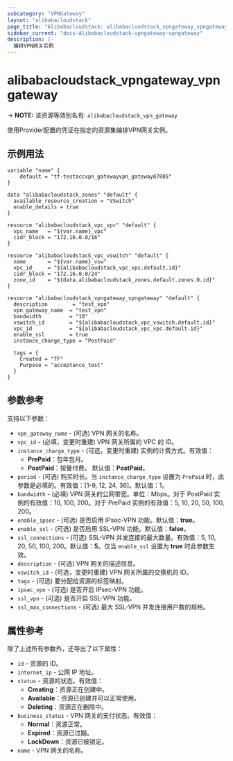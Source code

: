 ```yaml
---
subcategory: "VPNGateway"
layout: "alibabacloudstack"
page_title: "Alibabacloudstack: alibabacloudstack_vpngateway_vpngateway"
sidebar_current: "docs-Alibabacloudstack-vpngateway-vpngateway"
description: |- 
  编排VPN网关实例
---
```


# alibabacloudstack_vpngateway_vpngateway
-> **NOTE:** 该资源等效别名有: `alibabacloudstack_vpn_gateway`

使用Provider配置的凭证在指定的资源集编排VPN网关实例。

## 示例用法

```hcl
variable "name" {
    default = "tf-testaccvpn_gatewayvpn_gateway87805"
}

data "alibabacloudstack_zones" "default" {
  available_resource_creation = "VSwitch"
  enable_details = true
}

resource "alibabacloudstack_vpc_vpc" "default" {
  vpc_name   = "${var.name}_vpc"
  cidr_block = "172.16.0.0/16"
}

resource "alibabacloudstack_vpc_vswitch" "default" {
  name       = "${var.name}_vsw"
  vpc_id     = "${alibabacloudstack_vpc_vpc.default.id}"
  cidr_block = "172.16.0.0/24"
  zone_id    = "${data.alibabacloudstack_zones.default.zones.0.id}"
}

resource "alibabacloudstack_vpngateway_vpngateway" "default" {
  description        = "test_vpn"
  vpn_gateway_name  = "test_vpn"
  bandwidth         = "10"
  vswitch_id        = "${alibabacloudstack_vpc_vswitch.default.id}"
  vpc_id            = "${alibabacloudstack_vpc_vpc.default.id}"
  enable_ssl        = true
  instance_charge_type = "PostPaid"

  tags = {
    Created = "TF"
    Purpose = "acceptance_test"
  }
}
```

## 参数参考

支持以下参数：

* `vpn_gateway_name` - (可选) VPN 网关的名称。
* `vpc_id` - (必填，变更时重建) VPN 网关所属的 VPC 的 ID。
* `instance_charge_type` - (可选，变更时重建) 实例的计费方式。有效值：
  * **PrePaid**：包年包月。
  * **PostPaid**：按量付费。
  默认值：**PostPaid**。
* `period` - (可选) 购买时长。当 `instance_charge_type` 设置为 `PrePaid` 时，此参数是必填的。有效值：[1-9, 12, 24, 36]。默认值：1。
* `bandwidth` - (必填) VPN 网关的公网带宽。单位：Mbps。对于 PostPaid 实例的有效值：10, 100, 200。对于 PrePaid 实例的有效值：5, 10, 20, 50, 100, 200。
* `enable_ipsec` - (可选) 是否启用 IPsec-VPN 功能。默认值：**true**。
* `enable_ssl` - (可选) 是否启用 SSL-VPN 功能。默认值：**false**。
* `ssl_connections` - (可选) SSL-VPN 并发连接的最大数量。有效值：5, 10, 20, 50, 100, 200。默认值：**5**。仅当 `enable_ssl` 设置为 **true** 时此参数生效。
* `description` - (可选) VPN 网关的描述信息。
* `vswitch_id` - (可选，变更时重建) VPN 网关所属的交换机的 ID。
* `tags` - (可选) 要分配给资源的标签映射。
* `ipsec_vpn` - (可选) 是否开启 IPsec-VPN 功能。
* `ssl_vpn` - (可选) 是否开启 SSL-VPN 功能。
* `ssl_max_connections` - (可选) 最大 SSL-VPN 并发连接用户数的规格。

## 属性参考

除了上述所有参数外，还导出了以下属性：

* `id` - 资源的 ID。
* `internet_ip` - 公网 IP 地址。
* `status` - 资源的状态。有效值：
  * **Creating**：资源正在创建中。
  * **Available**：资源已创建并可以正常使用。
  * **Deleting**：资源正在删除中。
* `business_status` - VPN 网关的支付状态。有效值：
  * **Normal**：资源正常。
  * **Expired**：资源已过期。
  * **LockDown**：资源已被锁定。
* `name` - VPN 网关的名称。